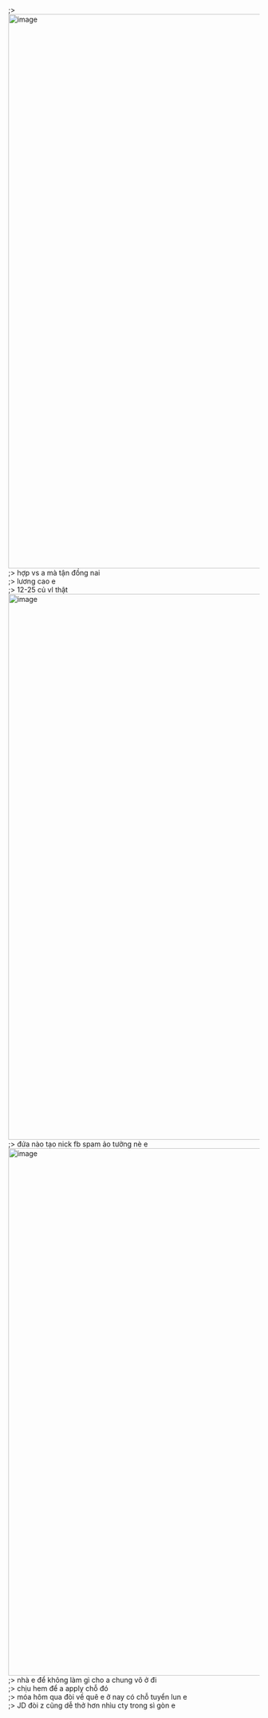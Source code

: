 ;> <img width="1431" height="1111" alt="image" src="https://github.com/user-attachments/assets/fb196cad-3b9e-43d8-b551-45d69fd2581a" /><br>
;> hợp vs a mà tận đồng nai <br>
;> lương cao e<br>
;> 12-25 củ vl thật<br>
<img width="1015" height="1094" alt="image" src="https://github.com/user-attachments/assets/4ff4d16f-95d2-4258-9c57-3e6e430dea91" /><br>
;> đứa nào tạo nick fb spam ảo tưởng nè e<br>
<img width="1729" height="1057" alt="image" src="https://github.com/user-attachments/assets/879f6b16-1bc0-4a71-a404-bb6c8d5abb80" /><br>
;> nhà e để không làm gì cho a chung vô ở đi<br>
;> chịu hem để a apply chỗ đó<br>
;> móa hôm qua đòi về quê e ở nay có chỗ tuyển lun e<br>
;> JD đòi z cũng dễ thở hơn nhìu cty trong sì gòn e
